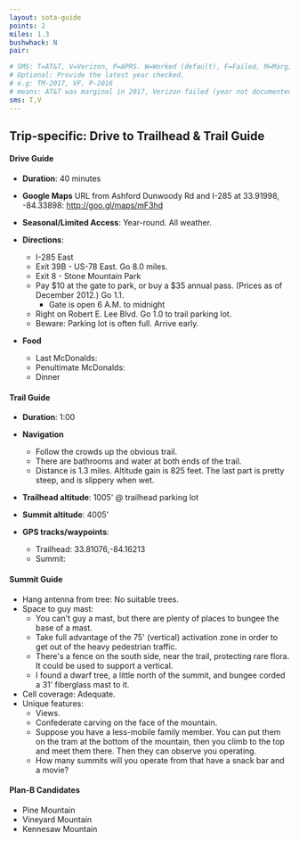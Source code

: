 ```yaml
---
layout: sota-guide
points: 2
miles: 1.3
bushwhack: N
pair: 

# SMS: T=AT&T, V=Verizon, P=APRS. W=Worked (default), F=Failed, M=Marginal (some failed).
# Optional: Provide the latest year checked.
# e.g: TM-2017, VF, P-2016
# means: AT&T was marginal in 2017, Verizon failed (year not documented), APRS worked in 2016.
sms: T,V
---
```

Trip-specific: Drive to Trailhead & Trail Guide
--------------------------------------------------------
#### Drive Guide

* **Duration**: 40 minutes
* **Google Maps** URL from Ashford Dunwoody Rd and I-285 at 33.91998, -84.33898: http://goo.gl/maps/mF3hd
* **Seasonal/Limited Access**: Year-round.  All weather.
* **Directions**:
    * I-285 East
    * Exit 39B - US-78 East.  Go 8.0 miles.
    * Exit 8 - Stone Mountain Park
    * Pay $10 at the gate to park, or buy a $35 annual pass. (Prices as of December 2012.)  Go 1.1.
        * Gate is open 6 A.M. to midnight
    * Right on Robert E. Lee Blvd. Go 1.0 to trail parking lot.
    * Beware: Parking lot is often full.  Arrive early.

* **Food**
    * Last McDonalds: 
    * Penultimate McDonalds: 
    * Dinner

#### Trail Guide

* **Duration**: 1:00
* **Navigation**
    * Follow the crowds up the obvious trail.
    * There are bathrooms and water at both ends of the trail.
    * Distance is 1.3 miles.  Altitude gain is 825 feet.  The last part is pretty steep, and is slippery when wet.

* **Trailhead altitude**: 1005' @ trailhead parking lot
* **Summit altitude**: 4005'	
* **GPS tracks/waypoints**:
    * Trailhead: 33.81076,-84.16213
    * Summit: 

#### Summit Guide

* Hang antenna from tree: No suitable trees.
* Space to guy mast: 
    * You can't guy a mast, but there are plenty of places to bungee the base of a mast.
    * Take full advantage of the 75' (vertical) activation zone in order to get out of the heavy  pedestrian traffic.
    * There's a fence on the south side, near the trail, protecting rare flora. It could be used to support a vertical.
    * I found a dwarf tree, a little north of the summit, and bungee corded a 31' fiberglass mast to it.
* Cell coverage: Adequate.
* Unique features:
    * Views.  
    * Confederate carving on the face of the mountain.
    * Suppose you have a less-mobile family member.  You can put them on the tram at the bottom of the mountain, then you climb to the top and meet them there.  Then they can observe you operating.
    * How many summits will you operate from that have a snack bar and a movie?

#### Plan-B Candidates

* Pine Mountain
* Vineyard Mountain
* Kennesaw Mountain

